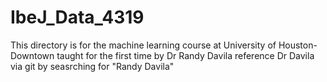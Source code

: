 # IbeJ_Data_4319
This directory is for the machine learning course at University of Houston-Downtown taught for the first time by Dr Randy Davila
reference Dr Davila via git by seasrching for "Randy Davila"
